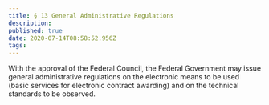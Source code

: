 ```yaml
---
title: § 13 General Administrative Regulations
description: 
published: true
date: 2020-07-14T08:58:52.956Z
tags: 
---
```


With the approval of the Federal Council, the Federal Government may issue general administrative regulations on the electronic means to be used (basic services for electronic contract awarding) and on the technical standards to be observed.
 
